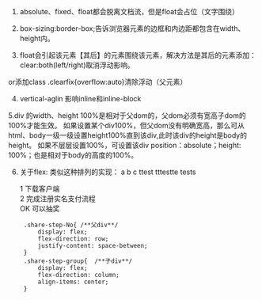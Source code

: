 1. absolute、fixed、float都会脱离文档流，但是float会占位（文字围绕） 

2. box-sizing:border-box;告诉浏览器元素的边框和内边距都包含在width、height内。

3. float会引起该元素【其后】的元素围绕该元素，解决方法是其后的元素添加：clear:both(left/right)取消浮动影响。

or添加class .clearfix{overflow:auto}清除浮动（父元素）

4. vertical-aglin 影响inline和inline-block

5.div 的width、height 100%是相对于父dom的，父dom必须有宽高子dom的100%才能生效。
	如果设置某个div100%，但父dom没有明确宽高，那么可从html、body一级一级设置height100%直到该div,此时该div的height是body的height。
	如果不层层设置100%，可设置该div position：absolute；height: 100%；也是相对于body的高度的100%。
  
6. 关于flex:
			类似这种排列的实现：
								a       b        c
							  ttest	tttestte   tests
			 <div class="share-step-No">
                    <div class="share-step-group">
                        <span class="step-No">1</span>
                        <span class="step-tip">下载客户端</span>
                    </div>
                    <div class="share-step-group">
                        <span class="step-No">2</span>
                        <span class="step-tip">完成注册实名支付流程</span>
                    </div>
                    <div class="share-step-group">
                        <span class="step-No">OK</span>
                        <span class="step-tip">可以抽奖</span>
                    </div>
             </div>
			
		.share-step-No{	/**父div**/
			display: flex;
			flex-direction: row;
			justify-content: space-between;
		}
		.share-step-group{	/**子div**/
			display: flex;
			flex-direction: column;
			align-items: center;
		}
